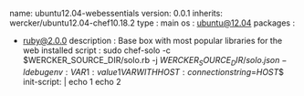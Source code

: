 name: ubuntu12.04-webessentials
version: 0.0.1
inherits: wercker/ubuntu12.04-chef10.18.2
type : main
os : ubuntu@12.04
packages :
  - ruby@2.0.0
description : Base box with most popular libraries for the web installed
script : sudo chef-solo -c $WERCKER_SOURCE_DIR/solo.rb -j $WERCKER_SOURCE_DIR/solo.json -l debug
env :
  VAR1 : value1
  VARWITHHOST : connectionstring=$$HOST$$
init-script: |
  echo 1
  echo 2
